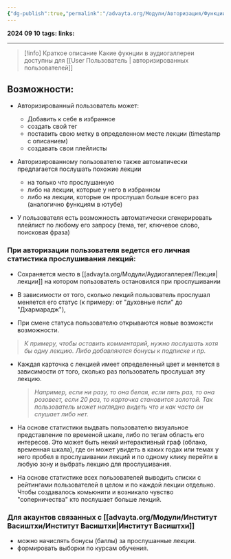 ```yaml
---
{"dg-publish":true,"permalink":"/advayta.org/Модули/Авторизация/Функции аудиомодуля для пользователя/"}
---
```


**2024 09 10**
**tags:**
**links:** 

---
> [!info] Краткое описание
> Какие фукнции в аудиогаллереи доступны для [[User Пользователь \| авторизированных пользователей]]

## Возможности:

- Авторизированный пользователь может:
	- Добавить к себе в избранное
	- создать свой тег
	- поставить свою метку в определенном месте лекции (timestamp  с описанием)
	- создавать свои плейлисты
	
- Авторизированному пользователю также автоматически предлагается послушать похожие лекции
	- на только что прослушанную 
	- либо на лекции, которые у него в избранном 
	- либо на лекции, которые он прослушал больше всего раз (аналогично функциям в ютубе)
	
- У пользователя есть возможность автоматически сгенерировать плейлист по любому его запросу (тема, тег, ключевое слово, поисковая фраза)

### При авторизации пользователя ведется его личная статистика прослушивания лекций: 

- Сохраняется место в [[advayta.org/Модули/Аудиогаллерея/Лекция\| лекции]] на котором пользователь остановился при прослушивании

- В зависимости от того, сколько лекций пользователь прослушал меняется его статус (к примеру: от "духовные ясли" до "Дхармарадж"), 

- При смене статуса пользователю открываются новые возможсти возможности. 
> 	*К примеру, чтобы оставить комментарий, нужно послушать хотя бы одну лекцию. Либо добавляются бонусы к подписке и пр.* 

- Каждая карточка с лекцией имеет определенный цвет и меняется в зависимости от того, сколько раз пользователь прослушал эту лекцию. 
	>*Например, если ни разу, то она белая, если пять раз, то она розовеет, если 20 раз, то карточка становится золотой. Так пользователь может наглядно видеть что и как часто он слушает либо нет.*

- На основе статистики выдвать пользователю визуальное представление по временой шкале, либо по тегам область его интересов. Это может быть некий интерактивный граф (облако, временная шкала), где он может увидеть в каких годах или темах у него пробел в прослушивании лекций и по одному клику перейти в любую зону и выбрать лекцию для прослушивания. 

- На основе статистике всех пользователей выводить списки с рейтингами пользователей в целом и по каждой лекции отдельно. Чтобы создавалось комьюнити и возникало чувство "соперничества" кто послушает больше лекций.

### Для акаунтов связанных с [[advayta.org/Модули/Институт Васиштхи/Институт Васиштхи\|Институт Васиштхи]]
- можно начислять бонусы (баллы) за прослушанные лекции.
- формировать выборки по курсам обучения.
	
